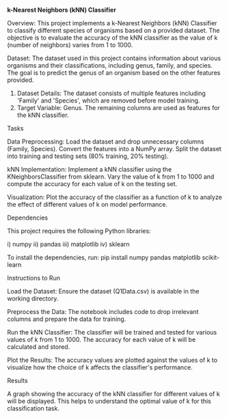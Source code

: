 **k-Nearest Neighbors (kNN) Classifier**

Overview: This project implements a k-Nearest Neighbors (kNN) Classifier to classify different species of organisms based on a provided dataset. The objective is to evaluate the accuracy of the kNN classifier as the value of k (number of neighbors) varies from 1 to 1000.

Dataset: The dataset used in this project contains information about various organisms and their classifications, including genus, family, and species. The goal is to predict the genus of an organism based on the other features provided.

1) Dataset Details: The dataset consists of multiple features including 'Family' and 'Species', which are removed before model training.
2) Target Variable: Genus. The remaining columns are used as features for the kNN classifier.

Tasks

Data Preprocessing: Load the dataset and drop unnecessary columns (Family, Species). Convert the features into a NumPy array. Split the dataset into training and testing sets (80% training, 20% testing).

kNN Implementation: Implement a kNN classifier using the KNeighborsClassifier from sklearn. Vary the value of k from 1 to 1000 and compute the accuracy for each value of k on the testing set.

Visualization: Plot the accuracy of the classifier as a function of k to analyze the effect of different values of k on model performance.

Dependencies

This project requires the following Python libraries:

i) numpy
ii) pandas
iii) matplotlib
iv) sklearn

To install the dependencies, run: pip install numpy pandas matplotlib scikit-learn

Instructions to Run

Load the Dataset: Ensure the dataset (Q1Data.csv) is available in the working directory.

Preprocess the Data: The notebook includes code to drop irrelevant columns and prepare the data for training.

Run the kNN Classifier: The classifier will be trained and tested for various values of k from 1 to 1000. The accuracy for each value of k will be calculated and stored.

Plot the Results: The accuracy values are plotted against the values of k to visualize how the choice of k affects the classifier's performance.

Results 

A graph showing the accuracy of the kNN classifier for different values of k will be displayed. This helps to understand the optimal value of k for this classification task.
